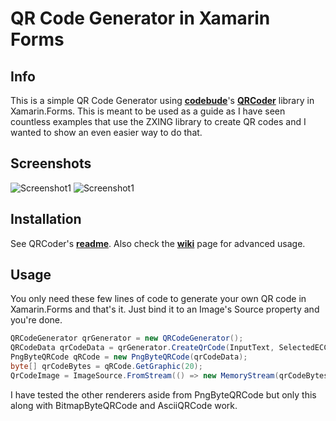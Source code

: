 # QR Code Generator in Xamarin Forms

## Info
This is a simple QR Code Generator using [**codebude**](https://github.com/codebude)'s [**QRCoder**](https://github.com/codebude/QRCoder) library in Xamarin.Forms. This is meant to be used as a guide as I have seen countless examples that use the ZXING library to create QR codes and I wanted to show an even easier way to do that.

## Screenshots
![Screenshot1](https://i.imgur.com/LcJ9dec.png)  ![Screenshot1](https://i.imgur.com/sbtx4cV.png)

## Installation
See QRCoder's [**readme**](https://github.com/codebude/QRCoder). Also check the [**wiki**](https://github.com/codebude/QRCoder) page for advanced usage.

## Usage
You only need these few lines of code to generate your own QR code in Xamarin.Forms and that's it. Just bind it to an Image's Source property and you're done.
```csharp
QRCodeGenerator qrGenerator = new QRCodeGenerator();
QRCodeData qrCodeData = qrGenerator.CreateQrCode(InputText, SelectedECCLevel);
PngByteQRCode qRCode = new PngByteQRCode(qrCodeData);
byte[] qrCodeBytes = qRCode.GetGraphic(20);
QrCodeImage = ImageSource.FromStream(() => new MemoryStream(qrCodeBytes));
```

I have tested the other renderers aside from PngByteQRCode but only this along with BitmapByteQRCode and AsciiQRCode work.
